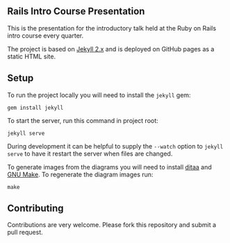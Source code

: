 Rails Intro Course Presentation
-------------------------------

This is the presentation for the introductory talk held at the Ruby on Rails
intro course every quarter.

The project is based on [Jekyll 2.x](http://jekyllrb.com/) and is deployed on
GitHub pages as a static HTML site.

Setup
-----

To run the project locally you will need to install the `jekyll` gem:

    gem install jekyll

To start the server, run this command in project root:

    jekyll serve

During development it can be helpful to supply the `--watch` option to `jekyll
serve` to have it restart the server when files are changed.

To generate images from the diagrams you will need to install
[ditaa](http://ditaa.sourceforge.net/) and [GNU
Make](http://www.gnu.org/software/make/). To regenerate the diagram images run:

    make

Contributing
------------

Contributions are very welcome. Please fork this repository and submit a pull
request.

